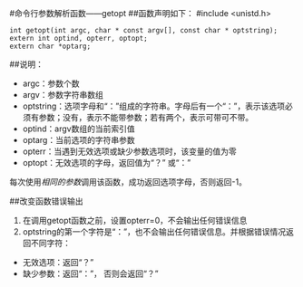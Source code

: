 #命令行参数解析函数——getopt
##函数声明如下：
	#include <unistd.h>
	
	int getopt(int argc, char * const argv[], const char * optstring);
	extern int optind, opterr, optopt;
	extern char *optarg;
	
##说明：
* argc：参数个数
* argv：参数字符串数组
* optstring：选项字母和“：”组成的字符串。字母后有一个“：”，表示该选项必须有参数；没有，表示不能带参数；若有两个，表示可带可不带。
* optind：argv数组的当前索引值
* optarg：当前选项的字符串参数
* opterr：当遇到无效选项或缺少参数选项时，该变量的值为零
* optopt：无效选项的字母，返回值为“？” 或“：”

每次使用*相同的参数*调用该函数，成功返回选项字母，否则返回-1。

##改变函数错误输出
1. 在调用getopt函数之前，设置opterr=0，不会输出任何错误信息
2. optstring的第一个字符是“：”，也不会输出任何错误信息。并根据错误情况返回不同字符：
* 无效选项：返回“？”
* 缺少参数：返回“：”， 否则会返回“？”

